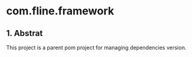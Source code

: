 com.fline.framework
===================

## 1. Abstrat

This project is a parent pom project for managing dependencies version.